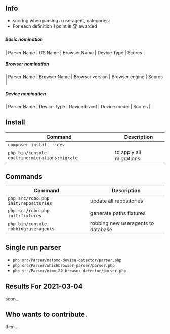 Info
---
* scoring when parsing a useragent, categories:
* For each definition 1 point is 🏆 awarded

##### Basic nomination
| Parser Name | OS Name | Browser Name | Device Type | Scores |

##### Browser nomination
| Parser Name | Browser Name | Browser version | Browser engine | Scores |

##### Device nomination
| Parser Name | Device Type | Device brand | Device model | Scores |


Install 
---
| Command | Description |
| --- | --- |
| `composer install --dev`                      |                         |
| `php bin/console doctrine:migrations:migrate` | to apply all migrations | 
 
Commands  
---
| Command | Description |
| --- | --- |
| `php src/robo.php init:repositories`  | update all repositories |
| `php src/robo.php init:fixtures`      | generate paths fixtures |
| `php bin/console robbing:useragents`  | robbing new useragents to database |


Single run parser
---
* `php src/Parser/matomo-device-detector/parser.php`
* `php src/Parser/whichbrowser-parser/parser.php`
* `php src/Parser/mimmi20-browser-detector/parser.php`


Results For 2021-03-04
---
soon...


Who wants to contribute.
---
then...